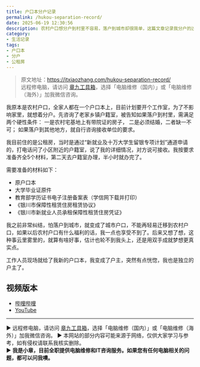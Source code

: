 ```yaml
---
title: 户口本分户记录
permalink: /hukou-separation-record/
date: 2025-06-19 12:30:56
description: 农村户口想分户到村里不容易，落户到城市却很简单，这篇文章记录我分户的过程。
category:
- 生活记录
tags:
- 户口本
- 分户
- 公租房
---
```


> 原文地址：<https://itxiaozhang.com/hukou-separation-record/>  
> 远程修电脑，请访问 [章九工具箱](https://zhang9.com/)，选择「电脑维修（国内）」或「电脑维修（海外）」加我微信咨询。 

我原本是农村户口，全家人都在一个户口本上，目前计划要开个工作室，为了不影响家里，就想着分户。先咨询了老家乡镇户籍室，被告知如果落户到村里，需满足两个硬性条件：
一是农村宅基地上有带院证的房子，
二是必须结婚，二者缺一不可；
如果落户到其他地方，就自行咨询接收单位的要求。

我目前住的是公租房，当时是通过“新就业及十万大学生留银专项计划”通道申请的，打电话问了小区附近的户籍室，说了我的详细情况，对方说可接收。我按要求准备齐全5个材料，第二天去户籍室办理，半小时就办完了。

需要准备的材料如下：

* 原户口本
* 大学毕业证原件
* 教育部学历证书电子注册备案表（学信网下载并打印）
* 《银川市保障性租赁住房租赁协议》
* 《银川市新就业人员承租保障性租赁住房凭证》

我之前非常纠结，怕落户到城市，就变成了城市户口，不能再轻易迁移到农村户口，如果以后农村户口有什么福利的话，我一点也享受不到了。后来又想了想，这种事云里雾里的，就算有啥好事，估计也轮不到我头上，还是用双手成就梦想更真实点。

工作人员现场就给了我新的户口本，我变成了户主，突然有点恍惚，我也是独立的户主了。

## 视频版本

* [哔哩哔哩](https://space.bilibili.com/3546607630944387)
* [YouTube](https://www.youtube.com/@itxiaozhang)

---
▶ 远程修电脑，请访问 [章九工具箱](https://zhang9.com/)，选择「电脑维修（国内）」或「电脑维修（海外）」加我微信咨询。 
▶ 本网站的部分内容可能来源于网络，仅供大家学习与参考，如有侵权请联系我核实删除。  
▶ **我是小章，目前全职提供电脑维修和IT咨询服务。如果您有任何电脑相关的问题，都可以问我噢。**  
